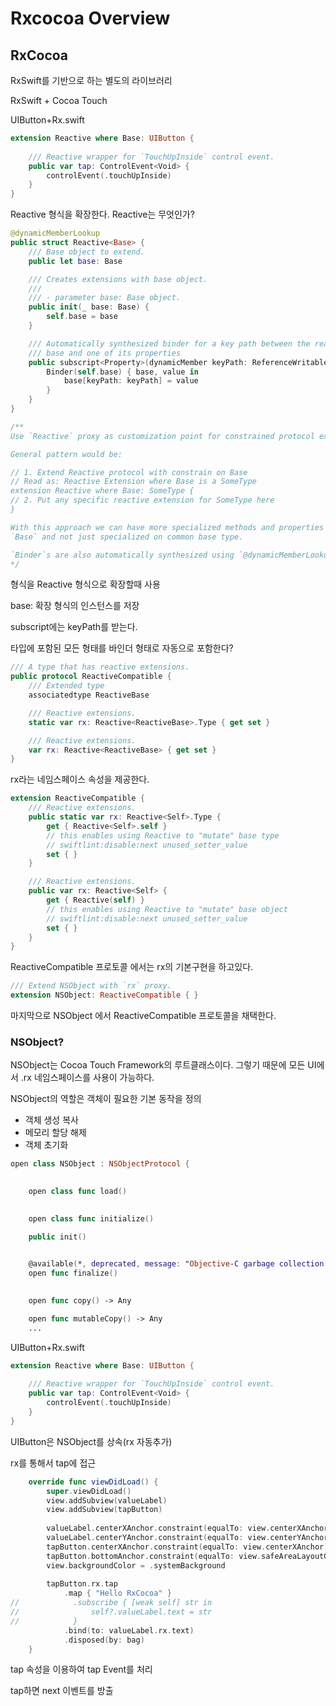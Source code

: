 # Rxcocoa Overview

## RxCocoa

RxSwift를 기반으로 하는 별도의 라이브러리

RxSwift + Cocoa Touch

UIButton+Rx.swift

```swift
extension Reactive where Base: UIButton {
    
    /// Reactive wrapper for `TouchUpInside` control event.
    public var tap: ControlEvent<Void> {
        controlEvent(.touchUpInside)
    }
}
```

Reactive 형식을 확장한다. Reactive는 무엇인가?

```swift
@dynamicMemberLookup
public struct Reactive<Base> {
    /// Base object to extend.
    public let base: Base

    /// Creates extensions with base object.
    ///
    /// - parameter base: Base object.
    public init(_ base: Base) {
        self.base = base
    }

    /// Automatically synthesized binder for a key path between the reactive
    /// base and one of its properties
    public subscript<Property>(dynamicMember keyPath: ReferenceWritableKeyPath<Base, Property>) -> Binder<Property> where Base: AnyObject {
        Binder(self.base) { base, value in
            base[keyPath: keyPath] = value
        }
    }
}
```

```swift
/**
Use `Reactive` proxy as customization point for constrained protocol extensions.

General pattern would be:

// 1. Extend Reactive protocol with constrain on Base
// Read as: Reactive Extension where Base is a SomeType
extension Reactive where Base: SomeType {
// 2. Put any specific reactive extension for SomeType here
}

With this approach we can have more specialized methods and properties using
`Base` and not just specialized on common base type.

`Binder`s are also automatically synthesized using `@dynamicMemberLookup` for writable reference properties of the reactive base.
*/
```

형식을  Reactive 형식으로 확장할때 사용

base: 확장 형식의 인스턴스를 저장

subscript에는 keyPath를 받는다.

타입에 포함된 모든 형태를 바인더 형태로 자동으로 포함한다?

```swift
/// A type that has reactive extensions.
public protocol ReactiveCompatible {
    /// Extended type
    associatedtype ReactiveBase

    /// Reactive extensions.
    static var rx: Reactive<ReactiveBase>.Type { get set }

    /// Reactive extensions.
    var rx: Reactive<ReactiveBase> { get set }
}
```

rx라는 네임스페이스 속성을 제공한다.

```swift
extension ReactiveCompatible {
    /// Reactive extensions.
    public static var rx: Reactive<Self>.Type {
        get { Reactive<Self>.self }
        // this enables using Reactive to "mutate" base type
        // swiftlint:disable:next unused_setter_value
        set { }
    }

    /// Reactive extensions.
    public var rx: Reactive<Self> {
        get { Reactive(self) }
        // this enables using Reactive to "mutate" base object
        // swiftlint:disable:next unused_setter_value
        set { }
    }
}
```

ReactiveCompatible 프로토콜 에서는 rx의 기본구현을 하고있다.

```swift
/// Extend NSObject with `rx` proxy.
extension NSObject: ReactiveCompatible { }
```

마지막으로 NSObject 에서 ReactiveCompatible 프로토콜을 채택한다. 

### NSObject?

NSObject는 Cocoa Touch Framework의 루트클래스이다. 그렇기 때문에 모든 UI에서 .rx 네임스페이스를 사용이 가능하다.

NSObject의 역할은 객체이 필요한 기본 동작을 정의

- 객체 생성 복사
- 메모리 할당 해제
- 객체 초기화

```swift
open class NSObject : NSObjectProtocol {

    
    open class func load()

    
    open class func initialize()

    public init()

    
    @available(*, deprecated, message: "Objective-C garbage collection is no longer supported")
    open func finalize()

    
    open func copy() -> Any

    open func mutableCopy() -> Any
    ...
```

UIButton+Rx.swift

```swift
extension Reactive where Base: UIButton {
    
    /// Reactive wrapper for `TouchUpInside` control event.
    public var tap: ControlEvent<Void> {
        controlEvent(.touchUpInside)
    }
}
```

UIButton은 NSObject를 상속(rx 자동추가)

rx를 통해서 tap에 접근

```swift
    override func viewDidLoad() {
        super.viewDidLoad()
        view.addSubview(valueLabel)
        view.addSubview(tapButton)
        
        valueLabel.centerXAnchor.constraint(equalTo: view.centerXAnchor).isActive = true
        valueLabel.centerYAnchor.constraint(equalTo: view.centerYAnchor).isActive = true
        tapButton.centerXAnchor.constraint(equalTo: view.centerXAnchor).isActive = true
        tapButton.bottomAnchor.constraint(equalTo: view.safeAreaLayoutGuide.bottomAnchor, constant: -10).isActive = true
        view.backgroundColor = .systemBackground
        
        tapButton.rx.tap
            .map { "Hello RxCocoa" }
//            .subscribe { [weak self] str in
//                self?.valueLabel.text = str
//            }
            .bind(to: valueLabel.rx.text)
            .disposed(by: bag)
    }
```

tap 속성을 이용하여 tap Event를 처리

tap하면 next 이벤트를 방출